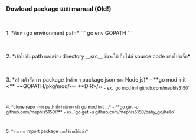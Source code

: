 ### Dowload package แบบ manual (Old!)

<p>&nbsp;</p>
1. *ค้นหา go environment path*
```
go env GOPATH
```

<p>&nbsp;</p>
2. *เข้าไปยัง path และสร้าง directory __src__ ซึ่งจะใช้เก็บไฟล์ source code ของโปรเจ็ค*

<p>&nbsp;</p>
3. *สร้างตัวจัดการ package (คล้าย ๆ package.json ของ Node js)*
  - **go mod init <** ~~GOPATH/pkg/mod/~~ **DIR>/<sub DIR\>**
    - ex. `go mod init github.com/mephis5150`

<p>&nbsp;</p>
4. *clone repo มายัง path ที่สร้างด้วยคำสั่ง go mod init ...*
  - **go get -u github.com/mephis5150/<repo\>/<package\>**
    - ex. `go get -u github.com/mephis5150/baby_go/hello`

<p>&nbsp;</p>
5. *สามารถ import package และใช้งานได้แล้ว*
